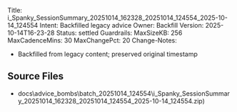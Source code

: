 Title: i_Spanky_SessionSummary_20251014_162328_20251014_124554_2025-10-14_124554
Intent: Backfilled legacy advice
Owner: Backfill
Version: 2025-10-14T16-23-28
Status: settled
Guardrails:
  MaxSizeKB: 256
  MaxCadenceMins: 30
  MaxChangePct: 20
Change-Notes:
  - Backfilled from legacy content; preserved original timestamp

## Source Files
- docs\advice_bombs\batch_20251014_124554\i_Spanky_SessionSummary_20251014_162328_20251014_124554_2025-10-14_124554.zip)
